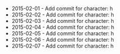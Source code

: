 - 2015-02-01 - Add commit for character: h
- 2015-02-02 - Add commit for character: h
- 2015-02-03 - Add commit for character: h
- 2015-02-04 - Add commit for character: h
- 2015-02-05 - Add commit for character: h
- 2015-02-06 - Add commit for character: h
- 2015-02-07 - Add commit for character: h
